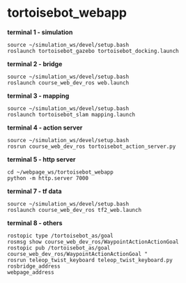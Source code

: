 # tortoisebot_webapp

**terminal 1 - simulation**

    source ~/simulation_ws/devel/setup.bash
    roslaunch tortoisebot_gazebo tortoisebot_docking.launch

**terminal 2 - bridge**

    source ~/simulation_ws/devel/setup.bash
    roslaunch course_web_dev_ros web.launch

**terminal 3 - mapping**

    source ~/simulation_ws/devel/setup.bash
    roslaunch tortoisebot_slam mapping.launch

**terminal 4 - action server**

    source ~/simulation_ws/devel/setup.bash
    rosrun course_web_dev_ros tortoisebot_action_server.py

**terminal 5 - http server**

    cd ~/webpage_ws/tortoisebot_webapp
    python -m http.server 7000

**terminal 7 - tf data**

    source ~/simulation_ws/devel/setup.bash
    roslaunch course_web_dev_ros tf2_web.launch

**terminal 8 - others**

    rostopic type /tortoisebot_as/goal
    rosmsg show course_web_dev_ros/WaypointActionActionGoal
    rostopic pub /tortoisebot_as/goal course_web_dev_ros/WaypointActionActionGoal "
    rosrun teleop_twist_keyboard teleop_twist_keyboard.py
    rosbridge_address
    webpage_address
